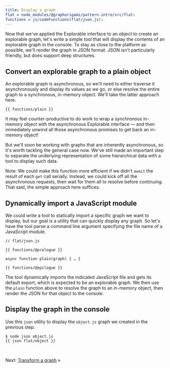 ```yaml
---
title: Display a graph
flat = node_modules/@graphorigami/pattern-intro/src/flat:
functions = js/codeFunctions(flat/json.js):
---
```


Now that we've applied the Explorable interface to an object to create an explorable graph, let's write a simple tool that will display the contents of an explorable graph in the console. To stay as close to the platform as possible, we'll render the graph in JSON format. JSON isn't particularly friendly, but does support deep structures.

## Convert an explorable graph to a plain object

An explorable graph is asynchronous, so we'll need to either traverse it asynchronously and display its values as we go, or else resolve the entire graph to a synchronous, in-memory object. We'll take the latter approach here.

```{{'js'}}
{{ functions/plain }}
```

It may feel counter-productive to do work to wrap a synchronous in-memory object with the asynchronous Explorable interface — and then immediately unwind all those asynchronous promises to get back an in-memory object!

But we'll soon be working with graphs that are inherently asynchronous, so it's worth tackling the general case now. We've still made an important step to separate the underlying representation of some hierarchical data with a tool to display such data.

Note: We could make this function more efficient if we didn't `await` the result of each `get` call serially. Instead, we could kick off all the asynchronous requests, then wait for them all to resolve before continuing. That said, the simple approach here suffices.

## Dynamically import a JavaScript module

We could write a tool to statically import a specific graph we want to display, but our goal is a utility that can quickly display any graph. So let's have the tool parse a command line argument specifying the file name of a JavaScript module.

```{{'js'}}
// flat/json.js

{{ functions/@prologue }}

async function plain(graph) { … }

{{ functions/@epilogue }}
```

The tool dynamically imports the indicated JavaScript file and gets its default export, which is expected to be an explorable graph. We then use the `plain` function above to resolve the graph to an in-memory object, then render the JSON for that object to the console.

## Display the graph in the console

<span class="tutorialStep"></span> Use this `json` utility to display the `object.js` graph we created in the previous step.

```console
$ node json object.js
{{ json flat/object }}
```

&nbsp;

Next: [Transform a graph](transform.html) »
